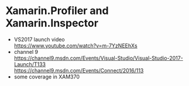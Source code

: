 # Xamarin.Profiler and Xamarin.Inspector

*	VS2017 launch video		
	https://www.youtube.com/watch?v=m-7YzNEEhXs		
*	channel 9		
	https://channel9.msdn.com/Events/Visual-Studio/Visual-Studio-2017-Launch/T133	
	https://channel9.msdn.com/Events/Connect/2016/113	
*	some coverage in XAM370		
